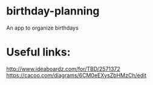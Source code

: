 # birthday-planning
An app to organize birthdays

# Useful links:
http://www.ideaboardz.com/for/TBD/2571372
https://cacoo.com/diagrams/6CM0eEXysZbHMzCh/edit
